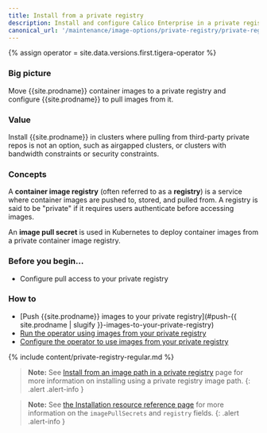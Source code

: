 ```yaml
---
title: Install from a private registry
description: Install and configure Calico Enterprise in a private registry. 
canonical_url: '/maintenance/image-options/private-registry/private-registry-regular'
---
```


{% assign operator = site.data.versions.first.tigera-operator %}

### Big picture

Move {{site.prodname}} container images to a private registry and configure {{site.prodname}} to pull images from it.

### Value

Install {{site.prodname}} in clusters where pulling from third-party private repos is not an option, such as airgapped clusters, or clusters with bandwidth constraints or security constraints.

### Concepts

A **container image registry** (often referred to as a **registry**) is a service where container images are pushed to, stored, and pulled from. A registry is said to be "private" if it requires users authenticate before accessing images.

An **image pull secret** is used in Kubernetes to deploy container images from a private container image registry.

### Before you begin...

- Configure pull access to your private registry

### How to

- [Push {{site.prodname}} images to your private registry](#push-{{ site.prodname | slugify }}-images-to-your-private-registry)
- [Run the operator using images from your private registry](#run-the-operator-using-images-from-your-private-registry)
- [Configure the operator to use images from your private registry](#configure-the-operator-to-use-images-from-your-private-registry)

{% include content/private-registry-regular.md %}

>**Note:** See [Install from an image path in a private registry]({{site.baseurl}}/maintenance/image-options/private-registry/private-registry-image-path#big-picture) page for more information on installing using a private registry image path.
{: .alert .alert-info }

>**Note:** See [the Installation resource reference page]({{site.baseurl}}/reference/installation/api) for more information on the `imagePullSecrets` and `registry` fields.
{: .alert .alert-info }
